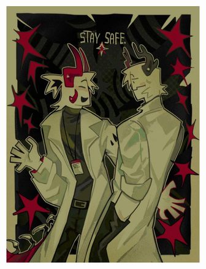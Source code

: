 

<!--
**dummyinbed/dummyinbed** is a ✨ _special_ ✨ repository because its `README.md` (this file) appears on your GitHub profile.

Here are some ideas to get you started:
-->                       
![image alt](https://github.com/dummyinbed/dummyinbed/blob/3f6e40a8f77a1d4a416139f5c7e1e61b04fe9062/Gj8EMkIXgAEQt3Y.jpg)
                                                              
                                                               
                                                               
